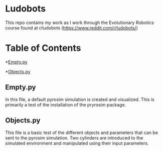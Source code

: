 # Ludobots
This repo contains my work as I work through the Evolutionary Robotics course found at r/ludobots (https://www.reddit.com/r/ludobots/)

# Table of Contents
*[Empty.py](#empty)

*[Objects.py](#objects)

## <a name="empty">Empty.py</a>
In this file, a default pyrosim simulation is created and visualized. This is primarily a test of the installation of the pryrosim package.

## <a name="objects">Objects.py</a>
This file is a basic test of the different objects and parameters that can be sent to the pyrosim simulation. Two cylinders are introduced to the simulated environment and manipulated using their input parameters.
